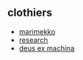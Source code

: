 ## clothiers
- [marimekko](https://us.marimekko.com)
- [research](https://sett.co.jp/shop/brands.jsp)
- [deus ex machina](https://shop.us.deuscustoms.com)
